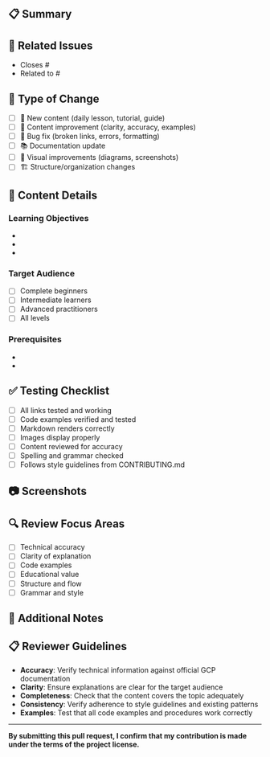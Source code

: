 <!-- Thank you for contributing to GCP with Gnanesh Balusa! Please fill out this template to help us review your contribution effectively. -->

## 📋 Summary
<!-- Provide a brief description of what this PR adds, changes, or fixes -->

## 🔗 Related Issues
<!-- Link any related issues using "Closes #123" or "Related to #123" -->
- Closes #
- Related to #

## 🎯 Type of Change
<!-- Check all that apply -->
- [ ] 📝 New content (daily lesson, tutorial, guide)
- [ ] 🔧 Content improvement (clarity, accuracy, examples)
- [ ] 🐛 Bug fix (broken links, errors, formatting)
- [ ] 📚 Documentation update
- [ ] 🎨 Visual improvements (diagrams, screenshots)
- [ ] 🏗️ Structure/organization changes

## 📖 Content Details
<!-- For new content or major changes, provide details -->

### Learning Objectives
<!-- What will learners achieve after going through this content? -->
- 
- 
- 

### Target Audience
<!-- Who is this content designed for? -->
- [ ] Complete beginners
- [ ] Intermediate learners  
- [ ] Advanced practitioners
- [ ] All levels

### Prerequisites
<!-- What should learners know before engaging with this content? -->
- 
- 

## ✅ Testing Checklist
<!-- Verify all items before submitting -->
- [ ] All links tested and working
- [ ] Code examples verified and tested
- [ ] Markdown renders correctly
- [ ] Images display properly
- [ ] Content reviewed for accuracy
- [ ] Spelling and grammar checked
- [ ] Follows style guidelines from CONTRIBUTING.md

## 📷 Screenshots
<!-- Include screenshots for visual changes or new content examples -->

## 🔍 Review Focus Areas
<!-- Let reviewers know what to pay special attention to -->
- [ ] Technical accuracy
- [ ] Clarity of explanation
- [ ] Code examples
- [ ] Educational value
- [ ] Structure and flow
- [ ] Grammar and style

## 📝 Additional Notes
<!-- Any extra context, decisions made, or areas you'd like feedback on -->

## 📋 Reviewer Guidelines
<!-- For reviewers: key areas to focus on -->
- **Accuracy**: Verify technical information against official GCP documentation
- **Clarity**: Ensure explanations are clear for the target audience
- **Completeness**: Check that the content covers the topic adequately
- **Consistency**: Verify adherence to style guidelines and existing patterns
- **Examples**: Test that all code examples and procedures work correctly

---

<!-- 
Before submitting:
1. Review the CONTRIBUTING.md file
2. Ensure your branch is up to date with main
3. Test all examples and links
4. Verify markdown formatting
-->

**By submitting this pull request, I confirm that my contribution is made under the terms of the project license.**